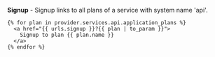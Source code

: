 __Signup__ - Signup links to all plans of a service with system name 'api'.

```liquid
{% for plan in provider.services.api.application_plans %}
  <a href="{{ urls.signup }}?{{ plan | to_param }}">
    Signup to plan {{ plan.name }}
  </a>
{% endfor %}
```
